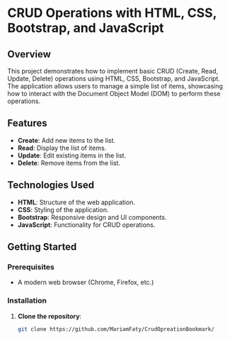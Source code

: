 # CRUD Operations with HTML, CSS, Bootstrap, and JavaScript

## Overview

This project demonstrates how to implement basic CRUD (Create, Read, Update, Delete) operations using HTML, CSS, Bootstrap, and JavaScript. The application allows users to manage a simple list of items, showcasing how to interact with the Document Object Model (DOM) to perform these operations.

## Features

- **Create**: Add new items to the list.
- **Read**: Display the list of items.
- **Update**: Edit existing items in the list.
- **Delete**: Remove items from the list.

## Technologies Used

- **HTML**: Structure of the web application.
- **CSS**: Styling of the application.
- **Bootstrap**: Responsive design and UI components.
- **JavaScript**: Functionality for CRUD operations.

## Getting Started

### Prerequisites

- A modern web browser (Chrome, Firefox, etc.)

### Installation

1. **Clone the repository**:

   ```bash
   git clone https://github.com/MariamFaty/CrudOpreationBookmark/

